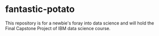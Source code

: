 # fantastic-potato
This repository is for a newbie's foray into data science and will hold the Final Capstone Project of IBM data science course.
